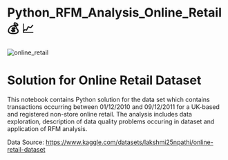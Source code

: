 # Python_RFM_Analysis_Online_Retail  💰 📈

![online_retail](https://github.com/begumnarmanli/python--rfm-analizi--online-retail/assets/159467416/bcb71747-e099-420b-8f61-4c2acfd2f0ef)
# Solution for Online Retail Dataset

This notebook contains Python solution for the data set which contains transactions occurring between 01/12/2010 and 09/12/2011 for a UK-based and registered non-store online retail. The analysis includes data exploration, description of data quality problems occuring in dataset and application of RFM analysis.

Data Source: https://www.kaggle.com/datasets/lakshmi25npathi/online-retail-dataset
